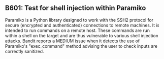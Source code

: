 B601: Test for shell injection within Paramiko
----------------------------------------------

Paramiko is a Python library designed to work with the SSH2 protocol for secure
(encrypted and authenticated) connections to remote machines. It is intended to
run commands on a remote host. These commands are run within a shell on the
target and are thus vulnerable to various shell injection attacks. Bandit
reports a MEDIUM issue when it detects the use of Paramiko's "exec_command"
method advising the user to check inputs are correctly sanitized.
